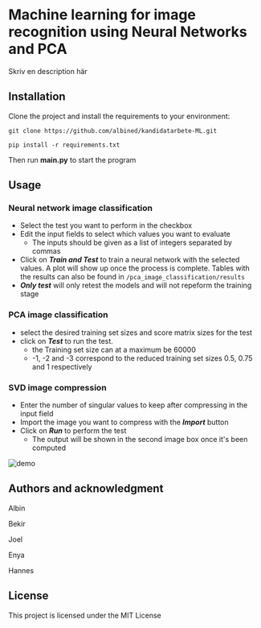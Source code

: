 # Machine learning for image recognition using Neural Networks and PCA

Skriv en description här

## Installation
Clone the project and install the requirements to your environment:

`git clone https://github.com/albined/kandidatarbete-ML.git`

`pip install -r requirements.txt`

Then run **main.py** to start the program

## Usage

### Neural network image classification
- Select the test you want to perform in the checkbox
- Edit the input fields to select which values you want to evaluate
  - The inputs should be given as a list of integers separated by commas
- Click on _**Train and Test**_ to train a neural network with the selected values. A plot will show up once the process is 
complete. Tables with the results can also be found in `/pca_image_classification/results`
- _**Only test**_ will only retest the models and will not repeform the training stage

### PCA image classification
- select the desired training set sizes and score matrix sizes for the test
- click on _**Test**_ to run the test. 
  - the Training set size can at a maximum be 60000
  - -1, -2 and -3 correspond to the reduced training set sizes 0.5, 0.75 and 1 respectively

### SVD image compression
- Enter the number of singular values to keep after compressing in the input field
- Import the image you want to compress with the _**Import**_ button
- Click on _**Run**_ to perform the test
  - The output will be shown in the second image box once it's been computed


<img src="https://raw.githubusercontent.com/albined/kandidatarbete-ML/master/%C3%B6vrigt/demo.png?token=GHSAT0AAAAAACB23E33EDWFPV3GNFFHKRLCZCIFBTA" alt="demo">


## Authors and acknowledgment
Albin 

Bekir 

Joel

Enya

Hannes

## License
This project is licensed under the MIT License

